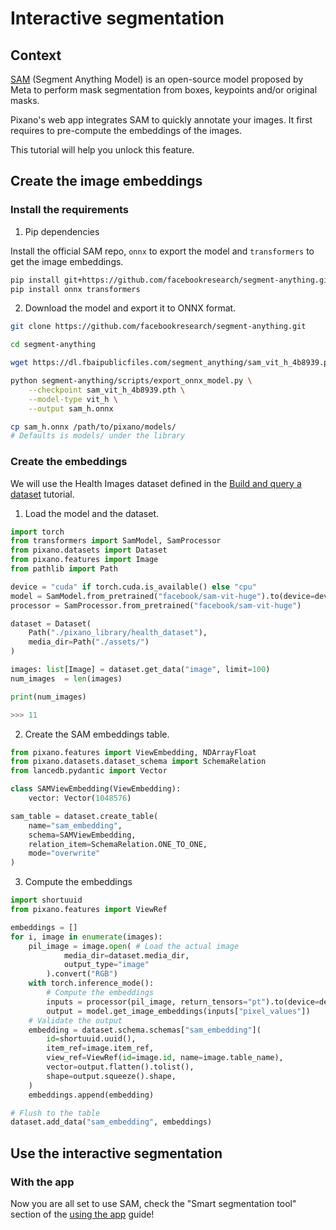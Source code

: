 # Interactive segmentation

## Context

[SAM](https://github.com/facebookresearch/segment-anything) (Segment Anything Model) is an open-source model proposed by Meta to perform mask segmentation from boxes, keypoints and/or original masks.

Pixano's web app integrates SAM to quickly annotate your images. It first requires to pre-compute the embeddings of the images.

This tutorial will help you unlock this feature.

## Create the image embeddings

### Install the requirements

1. Pip dependencies

Install the official SAM repo, `onnx` to export the model and `transformers` to get the image embeddings.

```bash
pip install git+https://github.com/facebookresearch/segment-anything.git
pip install onnx transformers
```

2. Download the model and export it to ONNX format.

```bash
git clone https://github.com/facebookresearch/segment-anything.git

cd segment-anything

wget https://dl.fbaipublicfiles.com/segment_anything/sam_vit_h_4b8939.pth

python segment-anything/scripts/export_onnx_model.py \
    --checkpoint sam_vit_h_4b8939.pth \
    --model-type vit_h \
    --output sam_h.onnx

cp sam_h.onnx /path/to/pixano/models/
# Defaults is models/ under the library
```

### Create the embeddings

We will use the Health Images dataset defined in the [Build and query a dataset](./dataset.md) tutorial.

1. Load the model and the dataset.

```python
import torch
from transformers import SamModel, SamProcessor
from pixano.datasets import Dataset
from pixano.features import Image
from pathlib import Path

device = "cuda" if torch.cuda.is_available() else "cpu"
model = SamModel.from_pretrained("facebook/sam-vit-huge").to(device=device)
processor = SamProcessor.from_pretrained("facebook/sam-vit-huge")

dataset = Dataset(
    Path("./pixano_library/health_dataset"),
    media_dir=Path("./assets/")
)

images: list[Image] = dataset.get_data("image", limit=100)
num_images  = len(images)

print(num_images)

>>> 11
```

2. Create the SAM embeddings table.

```python
from pixano.features import ViewEmbedding, NDArrayFloat
from pixano.datasets.dataset_schema import SchemaRelation
from lancedb.pydantic import Vector

class SAMViewEmbedding(ViewEmbedding):
    vector: Vector(1048576)

sam_table = dataset.create_table(
    name="sam_embedding",
    schema=SAMViewEmbedding,
    relation_item=SchemaRelation.ONE_TO_ONE,
    mode="overwrite"
)
```

3. Compute the embeddings

```python
import shortuuid
from pixano.features import ViewRef

embeddings = []
for i, image in enumerate(images):
    pil_image = image.open( # Load the actual image
            media_dir=dataset.media_dir,
            output_type="image"
        ).convert("RGB")
    with torch.inference_mode():
        # Compute the embeddings
        inputs = processor(pil_image, return_tensors="pt").to(device=device)
        output = model.get_image_embeddings(inputs["pixel_values"])
    # Validate the output
    embedding = dataset.schema.schemas["sam_embedding"](
        id=shortuuid.uuid(),
        item_ref=image.item_ref,
        view_ref=ViewRef(id=image.id, name=image.table_name),
        vector=output.flatten().tolist(),
        shape=output.squeeze().shape,
    )
    embeddings.append(embedding)

# Flush to the table
dataset.add_data("sam_embedding", embeddings)
```

## Use the interactive segmentation

### With the app

Now you are all set to use SAM, check the "Smart segmentation tool" section of the [using the app](../getting_started/using_the_app.md) guide!

